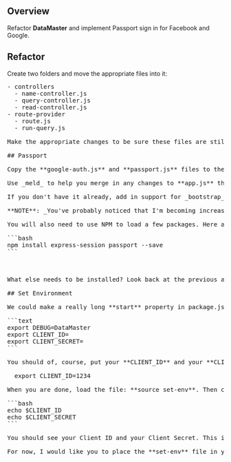 ## Overview

Refactor **DataMaster** and implement Passport sign in for Facebook and Google.

## Refactor

Create two folders and move the appropriate files into it:

<pre>
- controllers
  - name-controller.js
  - query-controller.js
  - read-controller.js
- route-provider
  - route.js
  - run-query.js

Make the appropriate changes to be sure these files are still being loaded. Check to make sure your application still works.

## Passport

Copy the **google-auth.js** and **passport.js** files to the **DataMaster** routes directory. More the Passport, Google and Facebook specific code from **routes/index.js** from the Passport program to **DataMaster**.

Use _meld_ to help you merge in any changes to **app.js** that you will need to help you initialize passport and load **google-auth.js** and **passport.js**.

If you don't have it already, add in support for _bootstrap_ in **bower.json** and **main.js**. Don't forget to load **bootstrap.min.css** in **layout.jade** and the corresponding JavaScript file in **main.js**.

**NOTE**: _You've probably noticed that I'm becoming increasingly abstract when giving some of these instructions as the quarter roles on. When the class is over, you are going to have to do things like this without explicit directions. The implication, I suppose, is that you should be able to do these things without a reference, or you should be able to easily find the reference in your notes or in my previous assignments. One advantage to taking notes in markdown and saving them to disk is that you can easily grep across them to find keywords..._

You will also need to use NPM to load a few packages. Here are two:

```bash
npm install express-session passport --save
```



What else needs to be installed? Look back at the previous assignment and find out what is missing, or else simply learn by trial and error.

## Set Environment

We could make a really long **start** property in package.json, but it is probably better to actually create a file called **set-env** and put our environment variables in it:

```text
export DEBUG=DataMaster
export CLIENT_ID=<YOUR CLIENT ID>
export CLIENT_SECRET=<YOUR CLIENT SECRET>
```

You should of, course, put your **CLIENT_ID** and your **CLIENT_SECRET** in place of the prompts shown above. Something like this:

  export CLIENT_ID=1234

When you are done, load the file: **source set-env**. Then check your work:

```bash
echo $CLIENT_ID
echo $CLIENT_SECRET
```

You should see your Client ID and your Client Secret. This is safe because the file is on the server and will not be seen by visitors to your site. You might, however, want to lock this file down with draconian permissions (chmod 400) to make sure that no one can edit it and only you can read it.

For now, I would like you to place the **set-env** file in your repository. Be sure, however, that you are using a private repository! If you decide, in the future, to make this a public repository, then be sure to change your Client Secret on the Facebook web site.
